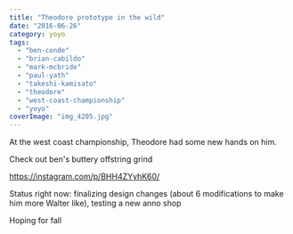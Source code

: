 ```yaml
---
title: "Theodore prototype in the wild"
date: "2016-06-26"
category: yoyo
tags:
  - "ben-conde"
  - "brian-cabildo"
  - "mark-mcbride"
  - "paul-yath"
  - "takeshi-kamisato"
  - "theodore"
  - "west-coast-championship"
  - "yoyo"
coverImage: "img_4205.jpg"
---
```


At the west coast championship, Theodore had some new hands on him.

Check out ben's buttery offstring grind

https://instagram.com/p/BHH4ZYyhK60/

Status right now: finalizing design changes (about 6 modifications to make him more Walter like), testing a new anno shop

Hoping for fall
